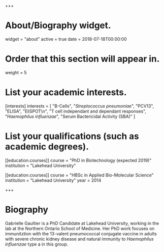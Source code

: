 +++
# About/Biography widget.
widget = "about"
active = true
date = 2018-07-18T00:00:00

# Order that this section will appear in.
weight = 5

# List your academic interests.
[interests]
  interests = [
    "B-Cells",
    "*Streptococcus pneumoniae*",
    "PCV13",
    "ELISA",
    "EliSPOT\n",
    "T cell independant and dependant responses",
    "*Haemophilus influenzae*",
    "Serum Bactericidal Activity (SBA)"
  ]

# List your qualifications (such as academic degrees).
[[education.courses]]
  course = "PhD in Biotechnology (expected 2019)"
  institution = "Lakehead University"
  

[[education.courses]]
  course = "HBSc in Applied Bio-Molecular Science"
  institution = "Lakehead University"
  year = 2014

 
+++

# Biography

Gabrielle Gaultier is a PhD Candidate at Lakehead University, working in the lab at the Northern Ontario School of Medicine.  Her PhD work focuses on immunitztion with the 13-valent pneumococcal conjugate vaccine in adults with severe chronic kidney disease and natural immunity to *Haemophilus influenzae* type a in this group.